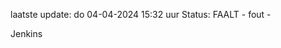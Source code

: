 laatste update: 
do 04-04-2024 15:32   uur 
Status: FAALT - fout - 
<div class="service R">Jenkins</div>